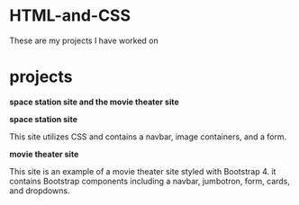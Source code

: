 # HTML-and-CSS

<p>These are my projects I have worked on</p>

# projects

<strong>space station site and the movie theater site</strong>

<strong>space station site</strong>

<p>This site utilizes CSS and contains a navbar, image containers, and a form.</p>

<strong>movie theater site</strong>

<p>This site is an example of a movie theater site styled with Bootstrap 4. it contains 
Bootstrap components including a navbar, jumbotron, form, cards, and dropdowns.

 
